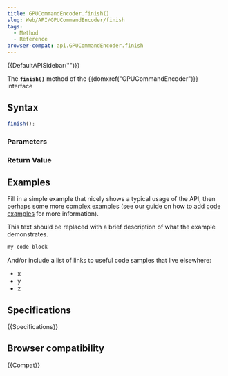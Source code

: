 ```yaml
---
title: GPUCommandEncoder.finish()
slug: Web/API/GPUCommandEncoder/finish
tags:
  - Method
  - Reference
browser-compat: api.GPUCommandEncoder.finish
---
```

{{DefaultAPISidebar("")}}

The **`finish()`** method of the {{domxref("GPUCommandEncoder")}} interface 

## Syntax

```js
finish();
```

### Parameters



### Return Value



## Examples

Fill in a simple example that nicely shows a typical usage of the API, then perhaps some more complex examples (see our guide on how to add [code examples](/en-US/docs/MDN/Contribute/Structures/Code_examples) for more information).

This text should be replaced with a brief description of what the example demonstrates.

```js
my code block
```

And/or include a list of links to useful code samples that live elsewhere:

*   x
*   y
*   z

## Specifications

{{Specifications}}

## Browser compatibility

{{Compat}}


